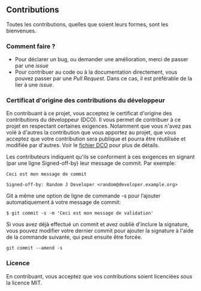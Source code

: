 ## Contributions

Toutes les contributions, quelles que soient leurs formes, sont les bienvenues. 

### Comment faire ?

* Pour déclarer un bug, ou demander une amélioration, merci de passer par une *issue*
* Pour contribuer au code ou à la documentation directement, vous pouvez passer par une *Pull Request*. Dans ce cas, il est préférable de la lier à une *issue*. 

### Certificat d'origine des contributions du développeur

En contribuant à ce projet, vous acceptez le certificat d'origine des contributions du développeur (DCO). Il vous permet de contribuer à ce projet en respectant certaines exigences. Notamment que vous n'avez pas volé à d'autres la contribution que vous apportez au projet, que vous acceptez que votre contribution sera publique et pourra être réutilisée et modifiée par d'autres. Voir le [fichier DCO](DCO.txt) pour plus de détails.

Les contributeurs indiquent qu'ils se conforment à ces exigences en signant (par une ligne Signed-off-by) leur message de commit. Par exemple:

```
Ceci est mon message de commit

Signed-off-by: Random J Developer <random@developer.example.org>
```

Git a même une option de ligne de commande -s pour l’ajouter automatiquement à votre message de commit:
```
$ git commit -s -m 'Ceci est mon message de validation'
```

Si vous avez déjà effectué un commit et avez oublié d'inclure la signature, vous pouvez modifier votre dernier commit pour ajouter la signature à l'aide de la commande suivante, qui peut ensuite être forcée.

```
git commit --amend -s
```

### Licence

En contribuant, vous acceptez que vos contributions soient licenciées sous la licence MIT.
